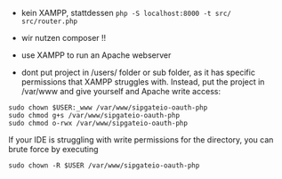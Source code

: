 - kein XAMPP, stattdessen `php -S localhost:8000 -t src/ src/router.php`
- wir nutzen composer !!
- use XAMPP to run an Apache webserver

- dont put project in /users/ folder or sub folder, as it has specific permissions that XAMPP struggles with. Instead, put the project in /var/www and give yourself and Apache write access:
```shell
sudo chown $USER:_www /var/www/sipgateio-oauth-php
sudo chmod g+s /var/www/sipgateio-oauth-php
sudo chmod o-rwx /var/www/sipgateio-oauth-php
```
If your IDE is struggling with write permissions for the directory, you can brute force by executing
```shell
sudo chown -R $USER /var/www/sipgateio-oauth-php
```